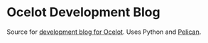 # Ocelot Development Blog
Source for [development blog for Ocelot](https://blog.ocelot.space/). Uses Python and [Pelican](http://blog.getpelican.com/).
